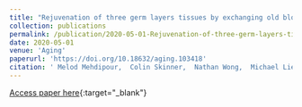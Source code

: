 ```yaml
---
title: "Rejuvenation of three germ layers tissues by exchanging old blood plasma with saline-albumin"
collection: publications
permalink: /publication/2020-05-01-Rejuvenation-of-three-germ-layers-tissues-by-exchanging-old-blood-plasma-with-saline-albumin
date: 2020-05-01
venue: 'Aging'
paperurl: 'https://doi.org/10.18632/aging.103418'
citation: ' Melod Mehdipour,  Colin Skinner,  Nathan Wong,  Michael Lieb,  Chao Liu,  Jessy Etienne,  Cameron Kato,  Dobri Kiprov,  Michael Conboy,  Irina Conboy, &quot;Rejuvenation of three germ layers tissues by exchanging old blood plasma with saline-albumin.&quot; Aging, 2020.'
---
```

[Access paper here](https://doi.org/10.18632/aging.103418){:target="_blank"}
